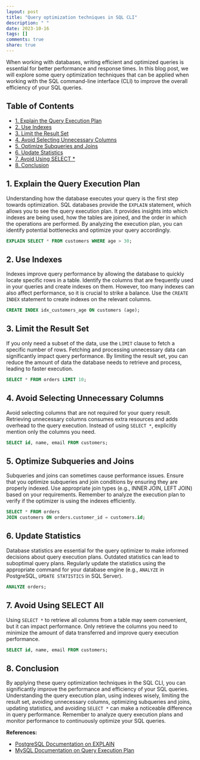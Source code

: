 ```yaml
---
layout: post
title: "Query optimization techniques in SQL CLI"
description: " "
date: 2023-10-16
tags: []
comments: true
share: true
---
```


When working with databases, writing efficient and optimized queries is essential for better performance and response times. In this blog post, we will explore some query optimization techniques that can be applied when working with the SQL command-line interface (CLI) to improve the overall efficiency of your SQL queries.

## Table of Contents
- [1. Explain the Query Execution Plan](#1-explain-the-query-execution-plan)
- [2. Use Indexes](#2-use-indexes)
- [3. Limit the Result Set](#3-limit-the-result-set)
- [4. Avoid Selecting Unnecessary Columns](#4-avoid-selecting-unnecessary-columns)
- [5. Optimize Subqueries and Joins](#5-optimize-subqueries-and-joins)
- [6. Update Statistics](#6-update-statistics)
- [7. Avoid Using SELECT *](#7-avoid-using-select-all)
- [8. Conclusion](#8-conclusion)

## 1. Explain the Query Execution Plan

Understanding how the database executes your query is the first step towards optimization. SQL databases provide the `EXPLAIN` statement, which allows you to see the query execution plan. It provides insights into which indexes are being used, how the tables are joined, and the order in which the operations are performed. By analyzing the execution plan, you can identify potential bottlenecks and optimize your query accordingly.

```sql
EXPLAIN SELECT * FROM customers WHERE age > 30;
```

## 2. Use Indexes

Indexes improve query performance by allowing the database to quickly locate specific rows in a table. Identify the columns that are frequently used in your queries and create indexes on them. However, too many indexes can also affect performance, so it is crucial to strike a balance. Use the `CREATE INDEX` statement to create indexes on the relevant columns.

```sql
CREATE INDEX idx_customers_age ON customers (age);
```

## 3. Limit the Result Set

If you only need a subset of the data, use the `LIMIT` clause to fetch a specific number of rows. Fetching and processing unnecessary data can significantly impact query performance. By limiting the result set, you can reduce the amount of data the database needs to retrieve and process, leading to faster execution.

```sql
SELECT * FROM orders LIMIT 10;
```

## 4. Avoid Selecting Unnecessary Columns

Avoid selecting columns that are not required for your query result. Retrieving unnecessary columns consumes extra resources and adds overhead to the query execution. Instead of using `SELECT *`, explicitly mention only the columns you need.

```sql
SELECT id, name, email FROM customers;
```

## 5. Optimize Subqueries and Joins

Subqueries and joins can sometimes cause performance issues. Ensure that you optimize subqueries and join conditions by ensuring they are properly indexed. Use appropriate join types (e.g., INNER JOIN, LEFT JOIN) based on your requirements. Remember to analyze the execution plan to verify if the optimizer is using the indexes efficiently.

```sql
SELECT * FROM orders
JOIN customers ON orders.customer_id = customers.id;
```

## 6. Update Statistics

Database statistics are essential for the query optimizer to make informed decisions about query execution plans. Outdated statistics can lead to suboptimal query plans. Regularly update the statistics using the appropriate command for your database engine (e.g., `ANALYZE` in PostgreSQL, `UPDATE STATISTICS` in SQL Server).

```sql
ANALYZE orders;
```

## 7. Avoid Using SELECT All

Using `SELECT *` to retrieve all columns from a table may seem convenient, but it can impact performance. Only retrieve the columns you need to minimize the amount of data transferred and improve query execution performance.

```sql
SELECT id, name, email FROM customers;
```

## 8. Conclusion

By applying these query optimization techniques in the SQL CLI, you can significantly improve the performance and efficiency of your SQL queries. Understanding the query execution plan, using indexes wisely, limiting the result set, avoiding unnecessary columns, optimizing subqueries and joins, updating statistics, and avoiding `SELECT *` can make a noticeable difference in query performance. Remember to analyze query execution plans and monitor performance to continuously optimize your SQL queries.

**References:**

- [PostgreSQL Documentation on EXPLAIN](https://www.postgresql.org/docs/current/sql-explain.html)
- [MySQL Documentation on Query Execution Plan](https://dev.mysql.com/doc/refman/8.0/en/execution-plan-information.html)